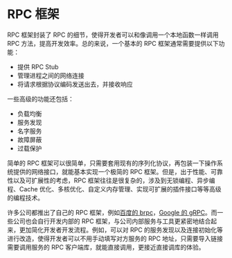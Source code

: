 # RPC 框架

RPC 框架封装了 RPC 的细节，使得开发者可以和像调用一个本地函数一样调用 RPC 方法，提高开发效率。总的来说，一个基本的 RPC 框架通常需要提供以下功能：

- 提供 RPC Stub
- 管理进程之间的网络连接
- 将请求根据协议编码发送出去，并接收响应

一些高级的功能还包括：

- 负载均衡
- 服务发现
- 名字服务
- 故障屏蔽
- 过载保护

简单的 RPC 框架可以很简单，只需要套用现有的序列化协议，再包装一下操作系统提供的网络接口，就能基本实现一个极简的 RPC 框架。但是，出于性能、可靠性以及可扩展性的考虑，RPC 框架往往是很复杂的，涉及到无锁编程、异步编程、Cache 优化、多核优化、自定义内存管理、实现可扩展的插件接口等等高级的编程技术。

许多公司都推出了自己的 RPC 框架，例如[百度的 brpc](https://github.com/apache/incubator-brpc)，[Google 的 gRPC](https://grpc.io/)。而一些公司也会自行开发内部的 RPC 框架，与公司内部服务与工具更紧密地结合起来，更加简化开发者开发流程。例如，可以对 RPC 的服务发现以及连接初始化等进行改造，使得开发者可以不用手动填写对方服务的 RPC 地址，只需要导入链接需要调用服务的 RPC 客户端库，就能直接调用，更接近直接调库的体验。